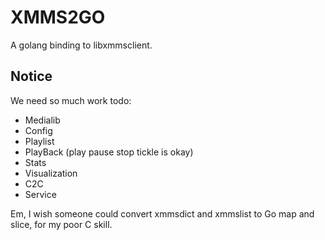XMMS2GO
=====

A golang binding to libxmmsclient.

Notice
-----

We need so much work todo:

* Medialib
* Config
* Playlist
* PlayBack (play pause stop tickle is okay)
* Stats
* Visualization
* C2C
* Service

Em, I wish someone could convert xmmsdict and xmmslist to Go map and slice, for my poor C skill.

